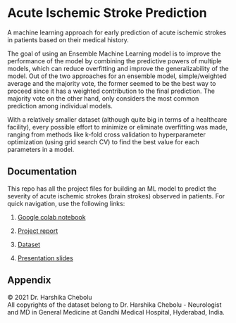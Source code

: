 
# Acute Ischemic Stroke Prediction

A machine learning approach for early prediction of acute ischemic strokes in patients based on their medical history.  

The goal of using an Ensemble Machine Learning model is to improve the performance of the model by combining the predictive powers of multiple models, which can reduce overfitting and improve the generalizability of the model.
Out of the two approaches for an ensemble model, simple/weighted average and the majority vote, the former seemed to be the best way to proceed since it has a weighted contribution to the final prediction. The majority vote on the other hand, only considers the most common prediction among individual models.

With a relatively smaller dataset (although quite big in terms of a healthcare facility), every possible effort to minimize or eliminate overfitting was made, ranging from methods like k-fold cross validation to hyperparameter optimization (using grid search CV) to find the best value for each parameters in a model.


## Documentation

This repo has all the project files for building an ML model to predict the severity of acute ischemic strokes (brain strokes) observed in patients. For quick navigation, use the following links: 

1. [Google colab notebook](https://github.com/ritvik-chebolu/Acute-Ischemic-Stroke-Prediction/blob/main/Acute_Ischemic_Stroke_Prediction.ipynb)

2. [Project report](https://docs.google.com/document/d/1ZVsonRynmAsxGZw2BLKrY8D7oIZ6xdR-tUDu9xBbLmY/edit?usp=sharing)
 
3. [Dataset](https://docs.google.com/spreadsheets/d/1cNZF7WZMC8EilYWb8W6Ak1R6nNdk-jPgEjusff2Lj7k/edit?usp=sharing)

4. [Presentation slides](https://docs.google.com/presentation/d/1BHvYFqW6S5d0M0U3DJCgl3KzzHvGrnXEObBFhcSa5OM/edit?usp=sharing)


## Appendix

© 2021 Dr. Harshika Chebolu  
All copyrights of the dataset belong to Dr. Harshika Chebolu - Neurologist and MD in General Medicine at Gandhi Medical Hospital, Hyderabad, India.  
 

